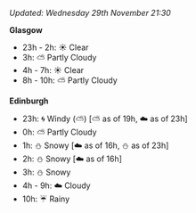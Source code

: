 *Updated: Wednesday 29th November 21:30*

**Glasgow**

* 23h - 2h: :sunny: Clear
* 3h: :partly_sunny: Partly Cloudy
* 4h - 7h: :sunny: Clear
* 8h - 10h: :partly_sunny: Partly Cloudy

**Edinburgh**

* 23h: :cyclone: Windy (:partly_sunny:) [:partly_sunny: as of 19h, :cloud: as of 23h]
* 0h: :partly_sunny: Partly Cloudy
* 1h: :snowman: Snowy [:cloud: as of 16h, :snowman: as of 23h]
* 2h: :snowman: Snowy [:cloud: as of 16h]
* 3h: :snowman: Snowy
* 4h - 9h: :cloud: Cloudy
* 10h: :umbrella: Rainy
